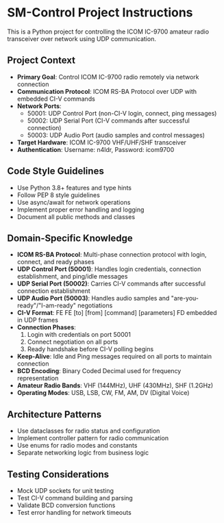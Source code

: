 <!-- Use this file to provide workspace-specific custom instructions to Copilot. For more details, visit https://code.visualstudio.com/docs/copilot/copilot-customization#_use-a-githubcopilotinstructionsmd-file -->

# SM-Control Project Instructions

This is a Python project for controlling the ICOM IC-9700 amateur radio transceiver over network using UDP communication.

## Project Context

- **Primary Goal**: Control ICOM IC-9700 radio remotely via network connection
- **Communication Protocol**: ICOM RS-BA Protocol over UDP with embedded CI-V commands
- **Network Ports**:
  - 50001: UDP Control Port (non-CI-V login, connect, ping messages)
  - 50002: UDP Serial Port (CI-V commands after successful connection)
  - 50003: UDP Audio Port (audio samples and control messages)
- **Target Hardware**: ICOM IC-9700 VHF/UHF/SHF transceiver
- **Authentication**: Username: n4ldr, Password: icom9700

## Code Style Guidelines

- Use Python 3.8+ features and type hints
- Follow PEP 8 style guidelines
- Use async/await for network operations
- Implement proper error handling and logging
- Document all public methods and classes

## Domain-Specific Knowledge

- **ICOM RS-BA Protocol**: Multi-phase connection protocol with login, connect, and ready phases
- **UDP Control Port (50001)**: Handles login credentials, connection establishment, and ping/idle messages
- **UDP Serial Port (50002)**: Carries CI-V commands after successful connection establishment
- **UDP Audio Port (50003)**: Handles audio samples and "are-you-ready"/"I-am-ready" negotiations
- **CI-V Format**: FE FE [to] [from] [command] [parameters] FD embedded in UDP frames
- **Connection Phases**: 
  1. Login with credentials on port 50001
  2. Connect negotiation on all ports
  3. Ready handshake before CI-V polling begins
- **Keep-Alive**: Idle and Ping messages required on all ports to maintain connection
- **BCD Encoding**: Binary Coded Decimal used for frequency representation
- **Amateur Radio Bands**: VHF (144MHz), UHF (430MHz), SHF (1.2GHz)
- **Operating Modes**: USB, LSB, CW, FM, AM, DV (Digital Voice)

## Architecture Patterns

- Use dataclasses for radio status and configuration
- Implement controller pattern for radio communication
- Use enums for radio modes and constants
- Separate networking logic from business logic

## Testing Considerations

- Mock UDP sockets for unit testing
- Test CI-V command building and parsing
- Validate BCD conversion functions
- Test error handling for network timeouts
